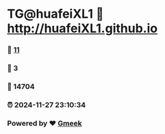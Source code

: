 # TG@huafeiXL1 :link: http://huafeiXL1.github.io 
### :page_facing_up: [11](http://huafeiXL1.github.io/tag.html) 
### :speech_balloon: 3 
### :hibiscus: 14704 
### :alarm_clock: 2024-11-27 23:10:34 
### Powered by :heart: [Gmeek](https://github.com/Meekdai/Gmeek)
